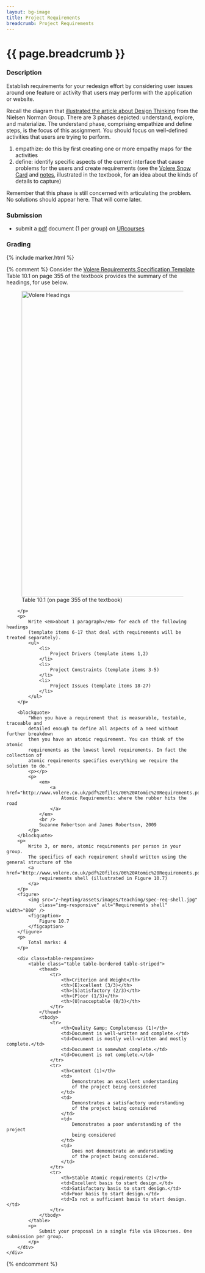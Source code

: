 ```yaml
---
layout: bg-image
title: Project Requirements
breadcrumb: Project Requirements
---
```

# {{ page.breadcrumb }}

### Description

Establish requirements for your redesign effort by considering user issues around
one feature or activity that users may perform with the application or website.

Recall the diagram that [illustrated the article about Design Thinking](https://www.nngroup.com/articles/design-thinking/) from the Nielsen Norman Group.
There are 3 phases depicted: understand, explore, and materialize. The understand phase,
comprising empathize and define steps, is the focus of this assignment. You should focus on
well-defined activities that users are trying to perform.

1. empathize: do this by first creating one or more empathy maps for the activities
1. define: identify specific aspects of the current interface that cause problems for the users and create requirements (see the [Volere Snow Card](http://www.volere.co.uk/snowcard.pdf) and [notes](http://www.volere.co.uk/pdf%20files/06%20Atomic%20Requirements.pdf), illustrated in the textbook, for an idea about the kinds of details to capture)

Remember that this phase is still concerned with articulating the problem.
No solutions should appear here. That will come later.

### Submission

* submit a [pdf](https://en.wikipedia.org/wiki/PDF) document (1 per group) on [URcourses](https://urcourses.uregina.ca/course/view.php?id=2084)

### Grading

{% include marker.html %}

{% comment %}
Consider the
			<a href="http://www.volere.co.uk/template.htm">
				Volere Requirements Specification Template
			</a>
			<br />
			Table 10.1 on page 355 of the textbook provides the summary of the headings, for use below.<br />
			<figure>
				<img src="/~hepting/assets/images/teaching/volere-headings.jpg"
					class="img-responsive" alt="Volere Headings" width="800" />
				<figcaption>
					Table 10.1 (on page 355 of the textbook)
				</figcaption>
		</figure>


		</p>			
		<p>
			Write <em>about 1 paragraph</em> for each of the following headings
			(template items 6-17 that deal with requirements will be treated separately).
			<ul>
				<li>
					Project Drivers (template items 1,2)
				</li>
				<li>
					Project Constraints (template items 3-5)
				</li>
				<li>
					Project Issues (template items 18-27)
				</li>
			</ul>
		</p>

		<blockquote>
			"When you have a requirement that is measurable, testable, traceable and
			detailed enough to define all aspects of a need without further breakdown
			then you have an atomic requirement. You can think of the atomic
			requirements as the lowest level requirements. In fact the collection of
			atomic requirements specifies everything we require the solution to do."
			<p></p>
			<p>
				<em>
					<a href="http://www.volere.co.uk/pdf%20files/06%20Atomic%20Requirements.pdf">
						Atomic Requirements: where the rubber hits the road
					</a>
				</em>
				<br />
				Suzanne Robertson and James Robertson, 2009
			</p>
		</blockquote>
		<p>
			Write 3, or more, atomic requirements per person in your group.
			The specifics of each requirement should written using the general structure of the
			<a href="http://www.volere.co.uk/pdf%20files/06%20Atomic%20Requirements.pdf">
				requirements shell (illustrated in Figure 10.7)
			</a>
		</p>
		<figure>
			<img src="/~hepting/assets/images/teaching/spec-req-shell.jpg"
				class="img-responsive" alt="Requirements shell" width="800" />
			<figcaption>
				Figure 10.7
			</figcaption>
		</figure>
		<p>
			Total marks: 4
		</p>

		<div class=table-responsive>
			<table class="table table-bordered table-striped">  
				<thead>
					<tr>
						<th>Criterion and Weight</th>
						<th>(E)xcellent (3/3)</th>
						<th>(S)atisfactory (2/3)</th>
						<th>(P)oor (1/3)</th>
						<th>(U)nacceptable (0/3)</th>
					</tr>
				</thead>
				<tbody>
					<tr>
						<th>Quality &amp; Completeness (1)</th>
						<td>Document is well-written and complete.</td>
						<td>Document is mostly well-written and mostly complete.</td>
						<td>Document is somewhat complete.</td>
						<td>Document is not complete.</td>
					</tr>
					<tr>
						<th>Context (1)</th>
						<td>
							Demonstrates an excellent understanding
							of the project being considered
						</td>
						<td>
							Demonstrates a satisfactory understanding
							of the project being considered
						</td>
						<td>
							Demonstrates a poor understanding of the project
							being considered
						</td>
						<td>
							Does not demonstrate an understanding
							of the project being considered.
						</td>
					</tr>
					<tr>
						<th>Stable Atomic requirements (2)</th>
						<td>Excellent basis to start design.</td>
						<td>Satisfactory basis to start design.</td>
						<td>Poor basis to start design.</td>
						<td>Is not a sufficient basis to start design.</td>
					</tr>
				</tbody>
			</table>
			<p>
				Submit your proposal in a single file via URcourses. One submission per group.
			</p>
		</div>
	</div>
  {% endcomment %}
